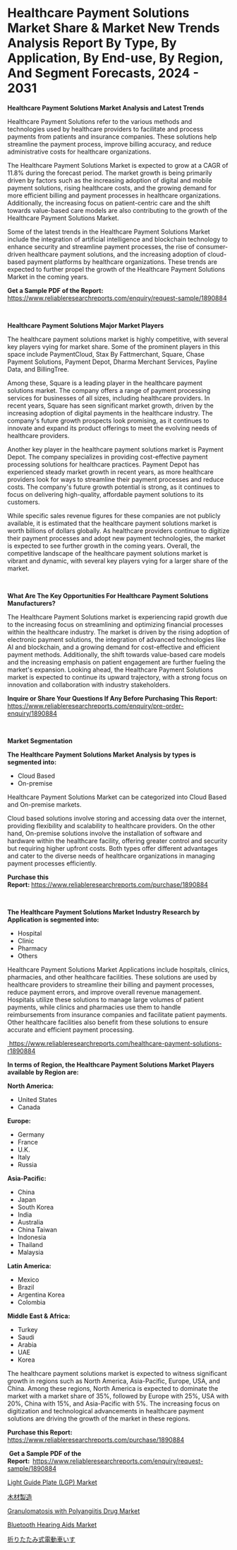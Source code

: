 <p><h1>Healthcare Payment Solutions Market Share & Market New Trends Analysis Report By Type, By Application, By End-use, By Region, And Segment Forecasts, 2024 - 2031</h1></p><p><strong>Healthcare Payment Solutions Market Analysis and Latest Trends</strong></p>
<p><p>Healthcare Payment Solutions refer to the various methods and technologies used by healthcare providers to facilitate and process payments from patients and insurance companies. These solutions help streamline the payment process, improve billing accuracy, and reduce administrative costs for healthcare organizations.</p><p>The Healthcare Payment Solutions Market is expected to grow at a CAGR of 11.8% during the forecast period. The market growth is being primarily driven by factors such as the increasing adoption of digital and mobile payment solutions, rising healthcare costs, and the growing demand for more efficient billing and payment processes in healthcare organizations. Additionally, the increasing focus on patient-centric care and the shift towards value-based care models are also contributing to the growth of the Healthcare Payment Solutions Market.</p><p>Some of the latest trends in the Healthcare Payment Solutions Market include the integration of artificial intelligence and blockchain technology to enhance security and streamline payment processes, the rise of consumer-driven healthcare payment solutions, and the increasing adoption of cloud-based payment platforms by healthcare organizations. These trends are expected to further propel the growth of the Healthcare Payment Solutions Market in the coming years.</p></p>
<p><strong>Get a Sample PDF of the Report:&nbsp;</strong> <a href="https://www.reliableresearchreports.com/enquiry/request-sample/1890884">https://www.reliableresearchreports.com/enquiry/request-sample/1890884</a></p>
<p>&nbsp;</p>
<p><strong>Healthcare Payment Solutions Major Market Players</strong></p>
<p><p>The healthcare payment solutions market is highly competitive, with several key players vying for market share. Some of the prominent players in this space include PaymentCloud, Stax By Fattmerchant, Square, Chase Payment Solutions, Payment Depot, Dharma Merchant Services, Payline Data, and BillingTree.</p><p>Among these, Square is a leading player in the healthcare payment solutions market. The company offers a range of payment processing services for businesses of all sizes, including healthcare providers. In recent years, Square has seen significant market growth, driven by the increasing adoption of digital payments in the healthcare industry. The company's future growth prospects look promising, as it continues to innovate and expand its product offerings to meet the evolving needs of healthcare providers.</p><p>Another key player in the healthcare payment solutions market is Payment Depot. The company specializes in providing cost-effective payment processing solutions for healthcare practices. Payment Depot has experienced steady market growth in recent years, as more healthcare providers look for ways to streamline their payment processes and reduce costs. The company's future growth potential is strong, as it continues to focus on delivering high-quality, affordable payment solutions to its customers.</p><p>While specific sales revenue figures for these companies are not publicly available, it is estimated that the healthcare payment solutions market is worth billions of dollars globally. As healthcare providers continue to digitize their payment processes and adopt new payment technologies, the market is expected to see further growth in the coming years. Overall, the competitive landscape of the healthcare payment solutions market is vibrant and dynamic, with several key players vying for a larger share of the market.</p></p>
<p>&nbsp;</p>
<p><strong>What Are The Key Opportunities For Healthcare Payment Solutions Manufacturers?</strong></p>
<p><p>The Healthcare Payment Solutions market is experiencing rapid growth due to the increasing focus on streamlining and optimizing financial processes within the healthcare industry. The market is driven by the rising adoption of electronic payment solutions, the integration of advanced technologies like AI and blockchain, and a growing demand for cost-effective and efficient payment methods. Additionally, the shift towards value-based care models and the increasing emphasis on patient engagement are further fueling the market's expansion. Looking ahead, the Healthcare Payment Solutions market is expected to continue its upward trajectory, with a strong focus on innovation and collaboration with industry stakeholders.</p></p>
<p><strong>Inquire or Share Your Questions If Any Before Purchasing This Report:</strong> <a href="https://www.reliableresearchreports.com/enquiry/pre-order-enquiry/1890884">https://www.reliableresearchreports.com/enquiry/pre-order-enquiry/1890884</a></p>
<p>&nbsp;</p>
<p><strong>Market Segmentation</strong></p>
<p><strong>The Healthcare Payment Solutions Market Analysis by types is segmented into:</strong></p>
<p><ul><li>Cloud Based</li><li>On-premise</li></ul></p>
<p><p>Healthcare Payment Solutions Market can be categorized into Cloud Based and On-premise markets. </p><p>Cloud based solutions involve storing and accessing data over the internet, providing flexibility and scalability to healthcare providers. On the other hand, On-premise solutions involve the installation of software and hardware within the healthcare facility, offering greater control and security but requiring higher upfront costs. Both types offer different advantages and cater to the diverse needs of healthcare organizations in managing payment processes efficiently.</p></p>
<p><strong>Purchase this Report:&nbsp;</strong><a href="https://www.reliableresearchreports.com/purchase/1890884">https://www.reliableresearchreports.com/purchase/1890884</a></p>
<p>&nbsp;</p>
<p><strong>The Healthcare Payment Solutions Market Industry Research by Application is segmented into:</strong></p>
<p><ul><li>Hospital</li><li>Clinic</li><li>Pharmacy</li><li>Others</li></ul></p>
<p><p>Healthcare Payment Solutions Market Applications include hospitals, clinics, pharmacies, and other healthcare facilities. These solutions are used by healthcare providers to streamline their billing and payment processes, reduce payment errors, and improve overall revenue management. Hospitals utilize these solutions to manage large volumes of patient payments, while clinics and pharmacies use them to handle reimbursements from insurance companies and facilitate patient payments. Other healthcare facilities also benefit from these solutions to ensure accurate and efficient payment processing.</p></p>
<p><a href="https://www.reliableresearchreports.com/healthcare-payment-solutions-r1890884">&nbsp;https://www.reliableresearchreports.com/healthcare-payment-solutions-r1890884</a></p>
<p><strong>In terms of Region, the Healthcare Payment Solutions Market Players available by Region are:</strong></p>
<p>
    <p> <strong> North America: </strong>
        <ul>
            <li>United States</li>
            <li>Canada</li>
        </ul>
        </p> 
    <p> <strong> Europe: </strong>
        <ul>
            <li>Germany</li>
            <li>France</li>
            <li>U.K.</li>
            <li>Italy</li>
            <li>Russia</li>
        </ul>
        </p> 
    <p> <strong> Asia-Pacific: </strong>
        <ul>
            <li>China</li>
            <li>Japan</li>
            <li>South Korea</li>
            <li>India</li>
            <li>Australia</li>
            <li>China Taiwan</li>
            <li>Indonesia</li>
            <li>Thailand</li>
            <li>Malaysia</li>
        </ul>
        </p> 
    <p> <strong> Latin America: </strong>
        <ul>
            <li>Mexico</li>
            <li>Brazil</li>
            <li>Argentina Korea</li>
            <li>Colombia</li>
        </ul>
        </p> 
    <p> <strong> Middle East & Africa: </strong>
        <ul>
            <li>Turkey</li>
            <li>Saudi</li>
            <li>Arabia</li>
            <li>UAE</li>
            <li>Korea</li>
        </ul>
    </p>
    </p>
<p><p>The healthcare payment solutions market is expected to witness significant growth in regions such as North America, Asia-Pacific, Europe, USA, and China. Among these regions, North America is expected to dominate the market with a market share of 35%, followed by Europe with 25%, USA with 20%, China with 15%, and Asia-Pacific with 5%. The increasing focus on digitization and technological advancements in healthcare payment solutions are driving the growth of the market in these regions.</p></p>
<p><strong>Purchase this Report: </strong><a href="https://www.reliableresearchreports.com/purchase/1890884">https://www.reliableresearchreports.com/purchase/1890884</a></p>
<p>&nbsp;<strong>Get a Sample PDF of the Report:&nbsp;&nbsp;</strong><a href="https://www.reliableresearchreports.com/enquiry/request-sample/1890884">https://www.reliableresearchreports.com/enquiry/request-sample/1890884</a></p>
<p><strong></strong></p>
<p><p><a href="https://www.linkedin.com/pulse/light-guide-plate-lgp-market-size-share-amp-trends-analysis-report-sn7oe?trackingId=NifHBM2zN7%2Bvz5BbcDvs1A%3D%3D">Light Guide Plate (LGP) Market</a></p><p><a href="https://github.com/bucuel854722/Market-Research-Report-List-2/blob/main/475659960314.md">木材製造</a></p><p><a href="https://www.linkedin.com/pulse/granulomatosis-polyangiitis-drug-market-size-reveals-best-marketing-ieknc?trackingId=KxCuwvt1JIZTM98FZ%2FchNw%3D%3D">Granulomatosis with Polyangiitis Drug Market</a></p><p><a href="https://issuu.com/reportprime-2/docs/bluetooth-hearing-aids-market-size-2030.pptx">Bluetooth Hearing Aids Market</a></p><p><a href="https://github.com/AriMuller2009/Market-Research-Report-List-1/blob/main/184621860315.md">折りたたみ式電動車いす</a></p></p>